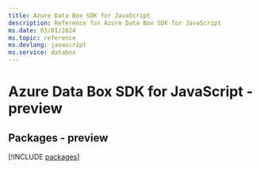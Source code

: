 ```yaml
---
title: Azure Data Box SDK for JavaScript
description: Reference for Azure Data Box SDK for JavaScript
ms.date: 03/01/2024
ms.topic: reference
ms.devlang: javascript
ms.service: databox
---
```

# Azure Data Box SDK for JavaScript - preview
## Packages - preview
[!INCLUDE [packages](data-box-index.md)]